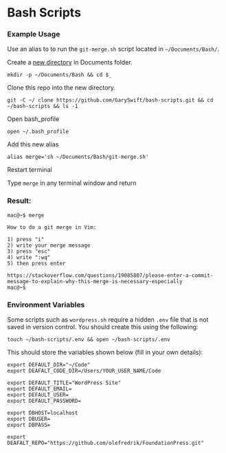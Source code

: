 
# Bash Scripts

### Example Usage
Use an alias to to run the `git-merge.sh` script located in `~/Documents/Bash/`.

Create a [new directory](http://pubs.opengroup.org/onlinepubs/009695399/utilities/mkdir.html) in Documents folder.

```
mkdir -p ~/Documents/Bash && cd $_

```

Clone this repo into the new directory.

```
git -C ~/ clone https://github.com/GarySwift/bash-scripts.git && cd ~/bash-scripts && ls -1
```

Open bash_profile

```
open ~/.bash_profile
```

Add this new alias

```
alias merge='sh ~/Documents/Bash/git-merge.sh'
```

Restart terminal

Type `merge` in any terminal window and return


### Result:

```
mac@~$ merge

How to do a git merge in Vim:

1) press "i"
2) write your merge message
3) press "esc"
4) write ":wq"
5) then press enter

https://stackoverflow.com/questions/19085807/please-enter-a-commit-message-to-explain-why-this-merge-is-necessary-especially
mac@~$ 
```

### Environment Variables

Some scripts such as `wordpress.sh` require a hidden `.env` file that is not saved in version control. You should create this using the following:

```
touch ~/bash-scripts/.env && open ~/bash-scripts/.env
```

This should store the variables shown below (fill in your own details):

```
export DEFAULT_DIR="~/Code"
export DEAFALT_CODE_DIR=/Users/YOUR_USER_NAME/Code

export DEFAULT_TITLE="WordPress Site"
export DEFAULT_EMAIL=
export DEFAULT_USER=
export DEFAULT_PASSWORD=
 
export DBHOST=localhost
export DBUSER=
export DBPASS=  

export DEAFALT_REPO="https://github.com/olefredrik/FoundationPress.git"
```
